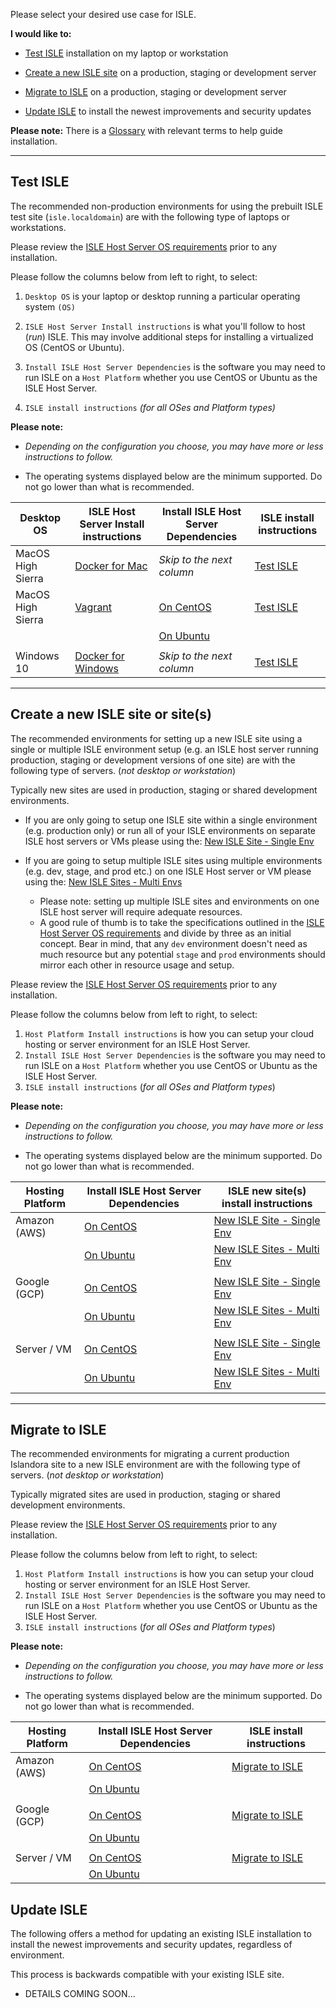 Please select your desired use case for ISLE.

**I would like to:**

* [Test ISLE](#test-isle) installation on my laptop or workstation

* [Create a new ISLE site](#create-a-new-isle-site-or-sites) on a production, staging or development server

* [Migrate to ISLE](install_start_here/#migrate-to-isle) on a production, staging or development server

* [Update ISLE](#update-isle) to install the newest improvements and security updates

**Please note:** There is a [Glossary](glossary.md) with relevant terms to help guide installation.

---

## Test ISLE

The recommended non-production environments for using the prebuilt ISLE test site (`isle.localdomain`) are with the following type of laptops or workstations.

Please review the [ISLE Host Server OS requirements](01_installation_host_server/host_server_system_specifications.md) prior to any installation.

Please follow the columns below from left to right, to select:

1. `Desktop OS` is your laptop or desktop running a particular operating system `(OS)`

2. `ISLE Host Server Install instructions` is what you'll follow to host (_run_) ISLE. This may involve additional steps for installing a virtualized OS (CentOS or Ubuntu).

3. `Install ISLE Host Server Dependencies` is the software you may need to run ISLE on a `Host Platform` whether you use CentOS or Ubuntu as the ISLE Host Server.

4. `ISLE install instructions` _(for all OSes and Platform types)_

**Please note:**

* _Depending on the configuration you choose, you may have more or less instructions to follow._

* The operating systems displayed below are the minimum supported. Do not go lower than what is recommended.

| Desktop OS        | ISLE Host Server Install instructions | Install ISLE Host Server Dependencies | ISLE install instructions |
| -------------     | -------------                         | -------------                         |  -------------            |
| MacOS High Sierra | [Docker for Mac](01_installation_host_server/install_docker_for_mac.md) | _Skip to the next column_ |[Test ISLE](/02_installation_test/ild_installation_guide.md)|
| MacOS High Sierra | [Vagrant](01_installation_host_server/install_macos_vagrant.md)         |[On CentOS](01_installation_host_server/install_on_centos.md) | [Test ISLE](/02_installation_test/ild_installation_guide.md)|
|                   |                                       |[On Ubuntu](01_installation_host_server/install_on_ubuntu.md)|                                                            |
|                   |                                       |                                                             |                                                            |
| Windows 10 | [Docker for Windows](01_installation_host_server/install_docker_for_windows.md) |_Skip to the next column_ |[Test ISLE](/02_installation_test/ild_installation_guide.md)|


---

## Create a new ISLE site or site(s)

The recommended environments for setting up a new ISLE site using a single or multiple ISLE environment setup (e.g. an ISLE host server running production, staging or development versions of one site) are with the following type of servers. (_not desktop or workstation_)

Typically new sites are used in production, staging or shared development environments.

* If you are only going to setup one ISLE site within a single environment (e.g. production only) or run all of your ISLE environments on separate ISLE host servers or VMs please using the: [New ISLE Site - Single Env](03_installation_new_site/new_site_installation_guide_single.md)

* If you are going to setup multiple ISLE sites using multiple environments (e.g. dev, stage, and prod etc.) on one ISLE Host server or VM please using the: [New ISLE Sites - Multi Envs](03_installation_new_site/new_site_installation_guide_multi.md)
    * Please note: setting up multiple ISLE sites and environments on one ISLE host server will require adequate resources.
    * A good rule of thumb is to take the specifications outlined in the [ISLE Host Server OS requirements](01_installation_host_server/host_server_system_specifications.md) and divide by three as an initial concept. Bear in mind, that any `dev` environment doesn't need as much resource but any potential `stage` and `prod` environments should mirror each other in resource usage and setup.

Please review the [ISLE Host Server OS requirements](01_installation_host_server/host_server_system_specifications.md) prior to any installation.

Please follow the columns below from left to right, to select:

1. `Host Platform Install instructions` is how you can setup your cloud hosting or server environment for an ISLE Host Server.
2. `Install ISLE Host Server Dependencies` is the software you may need to run ISLE on a `Host Platform` whether you use CentOS or Ubuntu as the ISLE Host Server.
3. `ISLE install instructions` (_for all OSes and Platform types_)


**Please note:**

* _Depending on the configuration you choose, you may have more or less instructions to follow._

* The operating systems displayed below are the minimum supported. Do not go lower than what is recommended.

| Hosting Platform | Install ISLE Host Server Dependencies                         | ISLE new site(s) install instructions                                    |
| -------------    | -------------                                                 | -------------                                                            |
| Amazon (AWS)     | [On CentOS](01_installation_host_server/install_on_centos.md) | [New ISLE Site - Single Env](03_installation_new_site/new_site_installation_guide_single.md) |
|                  | [On Ubuntu](01_installation_host_server/install_on_ubuntu.md) | [New ISLE Sites - Multi Env](03_installation_new_site/new_site_installation_guide_multi.md)  |
|                  |                                                               |                                                                          |
| Google (GCP)     | [On CentOS](01_installation_host_server/install_on_centos.md) | [New ISLE Site - Single Env](03_installation_new_site/new_site_installation_guide_single.md) |
|                  | [On Ubuntu](01_installation_host_server/install_on_ubuntu.md) | [New ISLE Sites - Multi Env](03_installation_new_site/new_site_installation_guide_multi.md)  |
|                  |                                                               |                                                                          |
| Server / VM      | [On CentOS](01_installation_host_server/install_on_centos.md) | [New ISLE Site - Single Env](03_installation_new_site/new_site_installation_guide_single.md) |
|                  | [On Ubuntu](01_installation_host_server/install_on_ubuntu.md) | [New ISLE Sites - Multi Env](03_installation_new_site/new_site_installation_guide_multi.md)  |

---

## Migrate to ISLE

The recommended environments for migrating a current production Islandora site to a new ISLE environment are with the following type of servers. (_not desktop or workstation_)

Typically migrated sites are used in production, staging or shared development environments.

Please review the [ISLE Host Server OS requirements](01_installation_host_server/host_server_system_specifications.md) prior to any installation.

Please follow the columns below from left to right, to select:

1. `Host Platform Install instructions` is how you can setup your cloud hosting or server environment for an ISLE Host Server.
2. `Install ISLE Host Server Dependencies` is the software you may need to run ISLE on a `Host Platform` whether you use CentOS or Ubuntu as the ISLE Host Server.
3. `ISLE install instructions` (_for all OSes and Platform types_)

**Please note:**

* _Depending on the configuration you choose, you may have more or less instructions to follow._

* The operating systems displayed below are the minimum supported. Do not go lower than what is recommended.

| Hosting Platform | Install ISLE Host Server Dependencies                         | ISLE install instructions                                                    |
| -------------    | -------------                                                 | -------------                                                                |
| Amazon (AWS)     | [On CentOS](01_installation_host_server/install_on_centos.md) | [Migrate to ISLE](04_installation_migration/migration_installation_guide.md) |
|                  | [On Ubuntu](01_installation_host_server/install_on_ubuntu.md) |                                                                              |
|                  |                                                               |                                                                              |
| Google (GCP)     | [On CentOS](01_installation_host_server/install_on_centos.md) | [Migrate to ISLE](04_installation_migration/migration_installation_guide.md) |
|                  | [On Ubuntu](01_installation_host_server/install_on_ubuntu.md) |                                                                              |
|                  |                                                               |                                                                              |
| Server / VM      | [On CentOS](01_installation_host_server/install_on_centos.md) | [Migrate to ISLE](04_installation_migration/migration_installation_guide.md) |
|                  | [On Ubuntu](01_installation_host_server/install_on_ubuntu.md) |                                                                              |

## Update ISLE

The following offers a method for updating an existing ISLE installation to install the newest improvements and security updates, regardless of environment.

This process is backwards compatible with your existing ISLE site.

- DETAILS COMING SOON...
